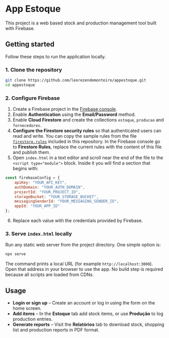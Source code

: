# App Estoque

This project is a web based stock and production management tool built with Firebase.

## Getting started

Follow these steps to run the application locally.

### 1. Clone the repository

```bash
git clone https://github.com/leorezendemonteiro/appestoque.git
cd appestoque
```

### 2. Configure Firebase

1. Create a Firebase project in the [Firebase console](https://console.firebase.google.com/).
2. Enable **Authentication** using the **Email/Password** method.
3. Enable **Cloud Firestore** and create the collections `estoque`, `producao` and `fornecedores`.
4. **Configure the Firestore security rules** so that authenticated users can read and write. You can copy the sample rules from the file [`firestore.rules`](firestore.rules) included in this repository. In the Firebase console go to **Firestore Rules**, replace the current rules with the content of this file and publish them.
5. Open `index.html` in a text editor and scroll near the end of the file to the `<script type="module">` block. Inside it you will find a section that begins with:

```javascript
const firebaseConfig = {
    apiKey: "YOUR_API_KEY",
    authDomain: "YOUR_AUTH_DOMAIN",
    projectId: "YOUR_PROJECT_ID",
    storageBucket: "YOUR_STORAGE_BUCKET",
    messagingSenderId: "YOUR_MESSAGING_SENDER_ID",
    appId: "YOUR_APP_ID"
};
```

6. Replace each value with the credentials provided by Firebase.

### 3. Serve `index.html` locally

Run any static web server from the project directory. One simple option is:

```bash
npx serve
```

The command prints a local URL (for example `http://localhost:3000`). Open that address in your browser to use the app. No build step is required because all scripts are loaded from CDNs.

## Usage

- **Login or sign up** – Create an account or log in using the form on the home screen.
- **Add items** – In the **Estoque** tab add stock items, or use **Produção** to log production entries.
- **Generate reports** – Visit the **Relatórios** tab to download stock, shopping list and production reports in PDF format.
